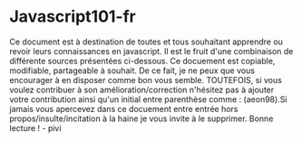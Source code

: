 # Javascript101-fr
Ce document est à destination de toutes et tous souhaitant apprendre ou revoir leurs connaissances en javascript.   Il est le fruit d'une combinaison de différente sources présentées ci-dessous.   Ce docuement est copiable, modifiable, partageable à souhait. De ce fait, je ne peux que vous encourager à en disposer comme bon vous semble.   TOUTEFOIS, si vous voulez contribuer à son amélioration/correction n'hésitez pas à ajouter votre contribution ainsi qu'un initial entre parenthèse comme : (aeon98).Si jamais vous apercevez dans ce docuement entre entrée hors propos/insulte/incitation à la haine je vous invite à le supprimer.   Bonne lecture !                                                     - pivi

